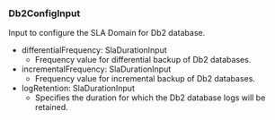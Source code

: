 ### Db2ConfigInput
Input to configure the SLA Domain for Db2 database.

- differentialFrequency: SlaDurationInput
  - Frequency value for differential backup of Db2 databases.
- incrementalFrequency: SlaDurationInput
  - Frequency value for incremental backup of Db2 databases.
- logRetention: SlaDurationInput
  - Specifies the duration for which the Db2 database logs will be retained.
